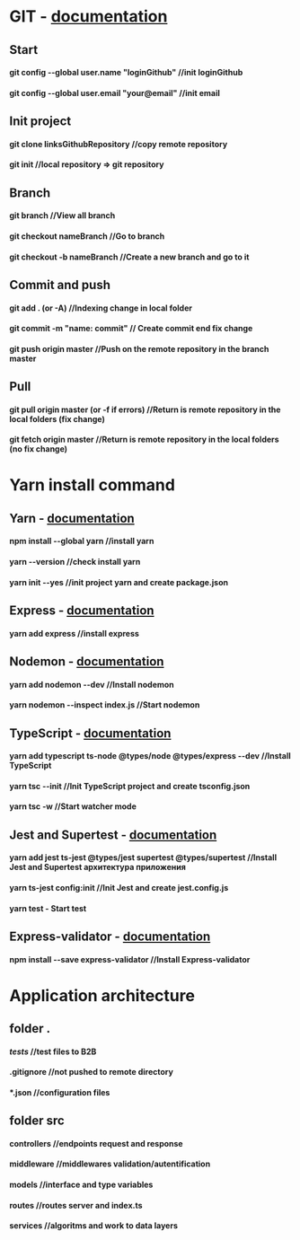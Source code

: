 # GIT - <a href="https://git-scm.com/">documentation</a>

## Start
#### git config --global user.name "loginGithub" //init loginGithub
#### git config --global user.email "your@email" //init email

## Init project
#### git clone linksGithubRepository //copy remote repository
#### git init //local repository => git repository

## Branch 
#### git branch  //View all branch
#### git checkout nameBranch //Go to branch
#### git checkout -b nameBranch //Create a new branch and go to it
 
## Commit and push 
#### git add . (or -A) //Indexing change in local folder
#### git commit -m "name: commit"  // Create commit end fix change
#### git push origin master  //Push on the remote repository in the branch master

## Pull 
#### git pull origin master (or -f if errors)  //Return is remote repository in the local folders (fix change)
#### git fetch origin master //Return is remote repository in the local folders (no fix change)

# Yarn install command

## Yarn - <a href="https://yarnpkg.com/">documentation</a>
#### npm install --global yarn //install yarn
#### yarn --version //check install yarn
#### yarn init --yes //init project yarn and create package.json

## Express - <a href="https://expressjs.com/ru/">documentation</a>
#### yarn add express //install express

## Nodemon - <a href="https://nodemon.io/">documentation</a>
#### yarn add nodemon --dev  //Install nodemon
#### yarn nodemon --inspect index.js //Start nodemon
 
## TypeScript - <a href="https://www.typescriptlang.org/">documentation</a>
#### yarn add typescript ts-node @types/node @types/express --dev //Install TypeScript
#### yarn tsc --init  //Init TypeScript project and create tsconfig.json
#### yarn tsc -w //Start watcher mode

## Jest and Supertest - <a href="https://jestjs.io/ru/">documentation</a>
#### yarn add jest ts-jest @types/jest supertest @types/supertest  //Install Jest and Supertest архитектура приложения
#### yarn ts-jest config:init //Init Jest and create jest.config.js
#### yarn test - Start test

## Express-validator - <a href="https://express-validator.github.io/docs/">documentation</a>
#### npm install --save express-validator //Install Express-validator

# Application architecture

## folder .
#### _tests_ //test files to B2B
#### .gitignore //not pushed to remote directory
#### *.json //configuration files

## folder src
#### controllers //endpoints request and response
#### middleware //middlewares validation/autentification
#### models //interface and type variables
#### routes //routes server and index.ts
#### services //algoritms and work to data layers
